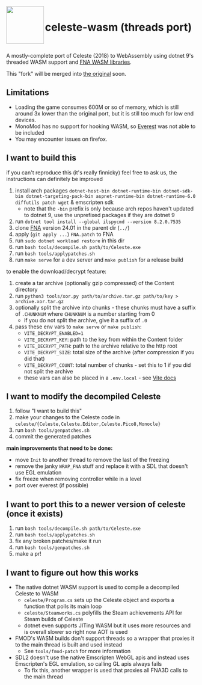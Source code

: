 <img src="public/app.ico" width=100 align="left">

<h1>celeste-wasm (threads port)</h1>

<br>

A mostly-complete port of Celeste (2018) to WebAssembly using dotnet 9's threaded WASM support and [FNA WASM libraries](https://github.com/r58playz/FNA-WASM-Build).

This "fork" will be merged into [the original](https://github.com/mercuryWorkshop/celeste-wasm) soon.

## Limitations
- Loading the game consumes 600M or so of memory, which is still around 3x lower than the original port, but it is still too much for low end devices.
- MonoMod has no support for hooking WASM, so [Everest](https://github.com/EverestAPI/Everest) was not able to be included
- You may encounter issues on firefox.

## I want to build this
if you can't reproduce this (it's really finnicky) feel free to ask us, the instructions can definitely be improved

1. install arch packages `dotnet-host-bin dotnet-runtime-bin dotnet-sdk-bin dotnet-targeting-pack-bin aspnet-runtime-bin dotnet-runtime-6.0 diffutils patch wget` & emscripten sdk
    - note that the `-bin` prefix is only because arch repos haven't updated to dotnet 9, use the unprefixed packages if they are dotnet 9 
2. run `dotnet tool install --global ilspycmd --version 8.2.0.7535`
3. clone [FNA](https://github.com/FNA-XNA/FNA) version 24.01 in the parent dir (`../`)
4. apply (`git apply ...`) `FNA.patch` to FNA
5. run `sudo dotnet workload restore` in this dir
6. run `bash tools/decompile.sh path/to/Celeste.exe`
7. run `bash tools/applypatches.sh`
8. run `make serve` for a dev server and `make publish` for a release build

to enable the download/decrypt feature:
1. create a tar archive (optionally gzip compressed) of the Content directory
2. run `python3 tools/xor.py path/to/archive.tar.gz path/to/key > archive.xor.tar.gz`
3. optionally split the archive into chunks - these chunks must have a suffix of `.CHUNKNUM` where `CHUNKNUM` is a number starting from 0
    - if you do not split the archive, give it a suffix of `.0`
4. pass these env vars to `make serve` or `make publish`:
    - `VITE_DECRYPT_ENABLED=1`
    - `VITE_DECRYPT_KEY`: path to the key from within the Content folder
    - `VITE_DECRYPT_PATH`: path to the archive relative to the http root
    - `VITE_DECRYPT_SIZE`: total size of the archive (after compression if you did that)
    - `VITE_DECRYPT_COUNT`: total number of chunks - set this to 1 if you did not split the archive
    - these vars can also be placed in a `.env.local` - see [Vite docs](https://vite.dev/guide/env-and-mode)

## I want to modify the decompiled Celeste
1. follow "I want to build this"
2. make your changes to the Celeste code in `celeste/{Celeste,Celeste.Editor,Celeste.Pico8,Monocle}`
3. run `bash tools/genpatches.sh`
4. commit the generated patches

**main improvements that need to be done:**
- move `Init` to another thread to remove the last of the freezing
- remove the janky `WRAP_FNA` stuff and replace it with a SDL that doesn't use EGL emulation
- fix freeze when removing controller while in a level
- port over everest (if possible)

## I want to port this to a newer version of celeste (once it exists)
1. run `bash tools/decompile.sh path/to/Celeste.exe`
2. run `bash tools/applypatches.sh`
3. fix any broken patches/make it run
3. run `bash tools/genpatches.sh`
4. make a pr!

## I want to figure out how this works
- The native dotnet WASM support is used to compile a decompiled Celeste to WASM
    - `celeste/Program.cs` sets up the Celeste object and exports a function that polls its main loop
    - `celeste/Steamworks.cs` polyfills the Steam achievements API for Steam builds of Celeste
    - dotnet even supports JITing WASM but it uses more resources and is overall slower so right now AOT is used
- FMOD's WASM builds don't support threads so a wrapper that proxies it to the main thread is built and used instead
    - See `tools/fmod-patch` for more information
- SDL2 doesn't use the native Emscripten WebGL apis and instead uses Emscripten's EGL emulation, so calling GL apis always fails
    - To fix this, another wrapper is used that proxies all FNA3D calls to the main thread
